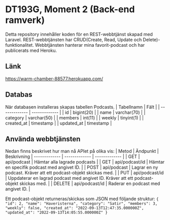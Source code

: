 # DT193G, Moment 2 (Back-end ramverk)
Detta repository innehåller koden för en REST-webbtjänst skapad med Laravel. REST-webbtjänsten har CRUD(Create, Read, Update och Delete)-funktionalitet. Webbtjänsten hanterar mina favorit-podcast och har publicerats med Heroku.

## Länk
https://warm-chamber-88577.herokuapp.com/ 

## Databas
När databasen installeras skapas tabellen Podcasts.
| Tabellnamn  | Fält |
| ------------- | ------------- |
| id  | bigint(20)  |
| name  | varchar(70)  |
| category  | varchar(50)  |
| members  | int(11)  |
| weekly  | tinyint(1)  |
| created_at  | timestamp  |
| updated_at  | timestamp  |

## Använda webbtjänsten
Nedan finns beskrivet hur man nå APIet på olika vis:
| Metod  | Ändpunkt | Beskrivning
| ------------- | ------------- | ------------- |
| GET  | api/podcast  | Hämtar alla lagrade podcasts |
| GET  | api/podcast/id  | Hämtar en specifik podcast med angivet ID. |
| POST  | api/podcast  | Lagrar en ny podcast. Kräver att ett podcast-objekt skickas med. |
| PUT  | api/podcast/id  | Uppdaterar en lagrad podcast med angivet ID. Kräver att ett podcast-objekt skickas med. |
| DELETE  | api/podcast/id  | Raderar en podcast med angivet ID. |

Ett podcast-objekt returneras/skickas som JSON med följande struktur:
`
{
  "id": 2,
  "name": "Haveristerna",
  "category": "Satir",
  "members": 3,
  "weekly": false,
  "created_at": "2022-09-13T12:47:35.000000Z",
  "updated_at": "2022-09-13T14:05:55.000000Z"
}
`






